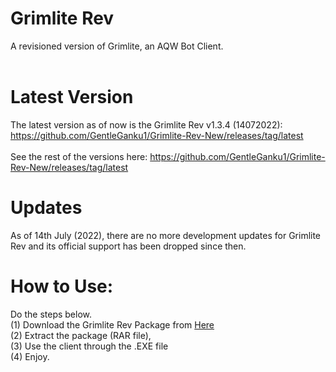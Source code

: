 # Grimlite Rev
A revisioned version of Grimlite, an AQW Bot Client. <br /> <br />

# Latest Version
The latest version as of now is the Grimlite Rev v1.3.4 (14072022): https://github.com/GentleGanku1/Grimlite-Rev-New/releases/tag/latest <br /> <br />
See the rest of the versions here: https://github.com/GentleGanku1/Grimlite-Rev-New/releases/tag/latest
# Updates
As of 14th July (2022), there are no more development updates for Grimlite Rev and its official support has been dropped since then. 
# How to Use:
Do the steps below.
<br />
(1) Download the Grimlite Rev Package from [Here](https://github.com/GentleGanku1/Grimlite-Rev-New/releases/tag/latest) <br />
(2) Extract the package (RAR file), <br />
(3) Use the client through the .EXE file <br />
(4) Enjoy. <br />

